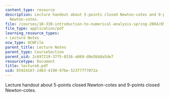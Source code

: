 ```yaml
---
content_type: resource
description: Lecture handout about 5-points closed Newton-cotes and 9-points closed
  Newton-cotes.
file: /courses/18-330-introduction-to-numerical-analysis-spring-2004/859241672d63419097be523f77f7072a_lecture6.pdf
file_type: application/pdf
learning_resource_types:
- Lecture Notes
ocw_type: OCWFile
parent_title: Lecture Notes
parent_type: CourseSection
parent_uid: 2c697219-37f5-8316-a069-d0e5bb8a5de7
resourcetype: Document
title: lecture6.pdf
uid: 85924167-2d63-4190-97be-523f77f7072a
---
```

Lecture handout about 5-points closed Newton-cotes and 9-points closed Newton-cotes.

